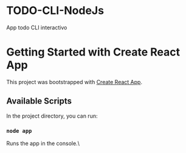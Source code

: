 # TODO-CLI-NodeJs
App todo CLI interactivo

# Getting Started with Create React App

This project was bootstrapped with [Create React App](https://github.com/facebook/create-react-app).

## Available Scripts

In the project directory, you can run:

### `node app`

Runs the app in the console.\
